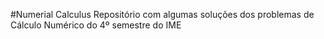 #Numerial Calculus
Repositório com algumas soluções dos problemas de Cálculo Numérico do 4º semestre do IME
